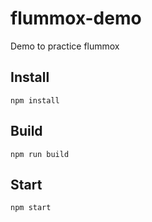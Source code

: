 # flummox-demo

Demo to practice flummox

## Install

```
npm install
```

## Build

```
npm run build
```

## Start

```
npm start
```
